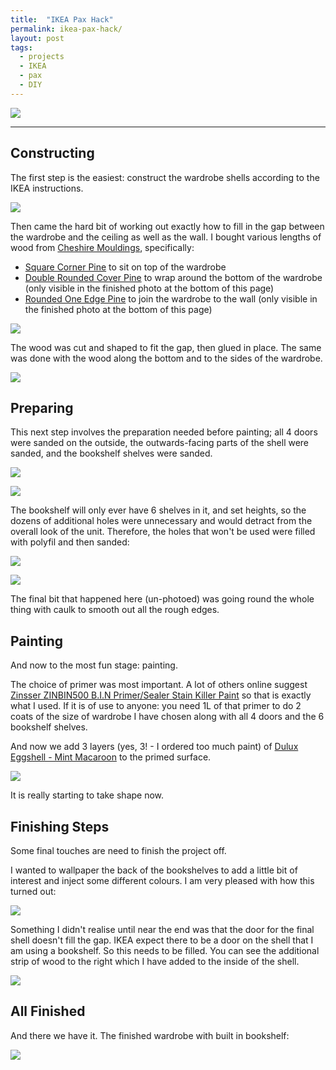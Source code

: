 ```yaml
---
title:  "IKEA Pax Hack" 
permalink: ikea-pax-hack/
layout: post
tags:
  - projects
  - IKEA
  - pax
  - DIY
---
```


![](/content/posts/assets/ikea-pax-hack/finished.jpg)

---

## Constructing

The first step is the easiest: construct the wardrobe shells according to the IKEA instructions.

![](/content/posts/assets/ikea-pax-hack/shells-in-place.jpg)

Then came the hard bit of working out exactly how to fill in the gap between the wardrobe and the ceiling as well as the wall. I bought various lengths of wood from [Cheshire Mouldings](https://www.cheshiremouldings.co.uk), specifically:

- [Square Corner Pine](https://www.cheshiremouldings.co.uk/square-corner-angle/) to sit on top of the wardrobe
- [Double Rounded Cover Pine](https://www.cheshiremouldings.co.uk/twice-round-cover/) to wrap around the bottom of the wardrobe (only visible in the finished photo at the bottom of this page)
- [Rounded One Edge Pine](https://www.cheshiremouldings.co.uk/round-one-edge-cover) to join the wardrobe to the wall (only visible in the finished photo at the bottom of this page)

![](/content/posts/assets/ikea-pax-hack/initial-wood.jpg)

The wood was cut and shaped to fit the gap, then glued in place. The same was done with the wood along the bottom and to the sides of the wardrobe.

![](/content/posts/assets/ikea-pax-hack/wood-in-place.jpg)

## Preparing

This next step involves the preparation needed before painting; all 4 doors were sanded on the outside, the outwards-facing parts of the shell were sanded, and the bookshelf shelves were sanded.

![](/content/posts/assets/ikea-pax-hack/sanded-doors.jpg)

![](/content/posts/assets/ikea-pax-hack/sanded-shells.jpg)

The bookshelf will only ever have 6 shelves in it, and set heights, so the dozens of additional holes were unnecessary and would detract from the overall look of the unit. Therefore, the holes that won't be used were filled with polyfil and then sanded:

![](/content/posts/assets/ikea-pax-hack/filled-holes.jpg)

![](/content/posts/assets/ikea-pax-hack/filled-holes-sanded.jpg)

The final bit that happened here (un-photoed) was going round the whole thing with caulk to smooth out all the rough edges.

## Painting

And now to the most fun stage: painting.

The choice of primer was most important. A lot of others online suggest [Zinsser ZINBIN500 B.I.N Primer/Sealer Stain Killer Paint](https://www.amazon.co.uk/gp/product/B003C40YZW/ref=ppx_yo_dt_b_search_asin_title?ie=UTF8&th=1) so that is exactly what I used. If it is of use to anyone: you need 1L of that primer to do 2 coats of the size of wardrobe I have chosen along with all 4 doors and the 6 bookshelf shelves.

And now we add 3 layers (yes, 3! - I ordered too much paint) of [Dulux Eggshell - Mint Macaroon](https://www.dulux.co.uk/en/products/dulux-paint-mixing-eggshell) to the primed surface.

![](/content/posts/assets/ikea-pax-hack/painted-pre-wallpaper.jpg)

It is really starting to take shape now.

## Finishing Steps

Some final touches are need to finish the project off.

I wanted to wallpaper the back of the bookshelves to add a little bit of interest and inject some different colours. I am very pleased with how this turned out:

![](/content/posts/assets/ikea-pax-hack/wallpaper-shot.jpg)

Something I didn't realise until near the end was that the door for the final shell doesn't fill the gap. IKEA expect there to be a door on the shell that I am using a bookshelf. So this needs to be filled. You can see the additional strip of wood to the right which I have added to the inside of the shell.

![](/content/posts/assets/ikea-pax-hack/final-gap.jpg)

## All Finished

And there we have it. The finished wardrobe with built in bookshelf:

![](/content/posts/assets/ikea-pax-hack/finished.jpg)
